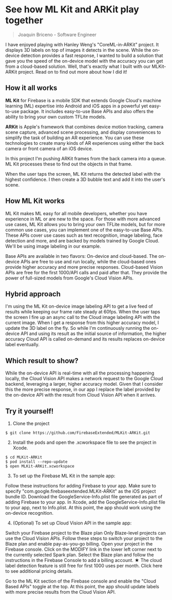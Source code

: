 # See how ML Kit and ARKit play together

> Joaquin Briceno - Software Engineer

I have enjoyed playing with Hanley Weng's "CoreML-in-ARKit" project. It displays 3D labels on top of images it detects in the scene. While the on-device detection provides a fast response, I wanted to build a solution that gave you the speed of the on-device model with the accuracy you can get from a cloud-based solution. Well, that's exactly what I built with our MLKit-ARKit project. Read on to find out more about how I did it!

## How it all works

**ML Kit** for Firebase is a mobile SDK that extends Google Cloud's machine learning (ML) expertise into Android and iOS apps in a powerful yet easy-to-use package. It includes easy-to-use Base APIs and also offers the ability to bring your own custom TFLite models.

**ARKit** is Apple's framework that combines device motion tracking, camera scene capture, advanced scene processing, and display conveniences to simplify the task of building an AR experience. You can use these technologies to create many kinds of AR experiences using either the back camera or front camera of an iOS device.

In this project I'm pushing ARKit frames from the back camera into a queue. ML Kit processes these to find out the objects in that frame.

When the user taps the screen, ML Kit returns the detected label with the highest confidence. I then create a 3D bubble text and add it into the user's scene.

## How ML Kit works

ML Kit makes ML easy for all mobile developers, whether you have experience in ML or are new to the space. For those with more advanced use cases, ML Kit allows you to bring your own TFLite models, but for more common use cases, you can implement one of the easy-to-use Base APIs. These APIs cover use cases such as text recognition, image labeling, face detection and more, and are backed by models trained by Google Cloud. We'll be using image labeling in our example.

Base APIs are available in two flavors: On-device and cloud-based. The on-device APIs are free to use and run locally, while the cloud-based ones provide higher accuracy and more precise responses. Cloud-based Vision APIs are free for the first 1000/API calls and paid after that. They provide the power of full-sized models from Google's Cloud Vision APIs.

## Hybrid approach

I'm using the ML Kit on-device image labeling API to get a live feed of results while keeping our frame rate steady at 60fps. When the user taps the screen I fire up an async call to the Cloud image labeling API with the current image. When I get a response from this higher accuracy model, I update the 3D label on the fly. So while I'm continuously running the on-device API and using its result as the initial source of information, the higher accuracy Cloud API is called on-demand and its results replaces on-device label eventually.

## Which result to show?

While the on-device API is real-time with all the processing happening locally, the Cloud Vision API makes a network request to the Google Cloud backend, leveraging a larger, higher accuracy model. Given that I consider this the more precise response, in our app I replace the label provided by the on-device API with the result from Cloud Vision API when it arrives.

## Try it yourself!

1. Clone the project

```
$ git clone https://github.com/FirebaseExtended/MLKit-ARKit.git
```

2. Install the pods and open the .xcworkspace file to see the project in Xcode.

```
$ cd MLKit-ARKit
$ pod install --repo-update
$ open MLKit-ARKit.xcworkspace
```

3. To set up the Firebase ML Kit in the sample app:

Follow these instructions for adding Firebase to your app.
Make sure to specify "com.google.firebaseextended.MLKit-ARKit" as the iOS project bundle ID.
Download the GoogleService-Info.plist file generated as part of adding Firebase to your app.
In Xcode, add the GoogleService-Info.plist file to your app, next to Info.plist.
At this point, the app should work using the on-device recognition.

4. (Optional) To set up Cloud Vision API in the sample app:

Switch your Firebase project to the Blaze plan
Only Blaze-level projects can use the Cloud Vision APIs. Follow these steps to switch your project to the Blaze plan and enable pay-as-you-go billing.
Open your project in the Firebase console.
Click on the MODIFY link in the lower left corner next to the currently selected Spark plan.
Select the Blaze plan and follow the instructions in the Firebase Console to add a billing account.
★ The cloud label detection feature is still free for first 1000 uses per month. Click here to see additional pricing details.

Go to the ML Kit section of the Firebase console and enable the "Cloud Based APIs" toggle at the top.
At this point, the app should update labels with more precise results from the Cloud Vision API.